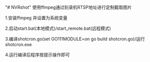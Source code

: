 "# NVRshot" 
使用ffmpeg通过刻录机RTSP地址进行定制截取图片

1.安装ffmpeg 并设置为系统变量

2.启动start.bat(本地模式)/start_remote.bat(远程模式)

3.编译shotcron.go(set GO111MODULE=on go build shotcron.go)/运行shotcron.exe
 
4.运行编译后程序按提示操作即可